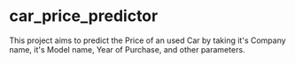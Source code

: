 # car_price_predictor
This project aims to predict the Price of an used Car by taking it's Company name, it's Model name, Year of Purchase, and other parameters.
